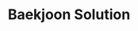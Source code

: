 ---
layout: category
title: Baekjoon Solution
category: Baekjoon
permalink: '/category/baekjoon'
---